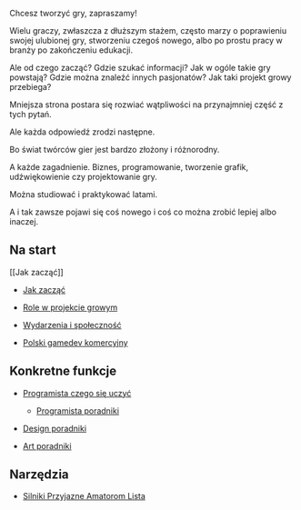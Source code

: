 Chcesz tworzyć gry, zapraszamy!
  
Wielu graczy, zwłaszcza z dłuższym stażem, często marzy o poprawieniu swojej ulubionej gry, stworzeniu czegoś nowego, albo po prostu pracy w branży po zakończeniu edukacji.

Ale od czego zacząć?
Gdzie szukać informacji?
Jak w ogóle takie gry powstają?
Gdzie można znaleźć innych pasjonatów?
Jak taki projekt growy przebiega?

  
Mniejsza strona postara się rozwiać wątpliwości na przynajmniej część z tych pytań.

Ale każda odpowiedź zrodzi następne.

Bo świat twórców gier jest bardzo złożony i różnorodny.

  
A każde zagadnienie. Biznes, programowanie, tworzenie grafik, udźwiękowienie czy projektowanie gry.

Można studiować i praktykować latami.

A i tak zawsze pojawi się coś nowego i coś co można zrobić lepiej albo inaczej.

## Na start
[[Jak zacząć]]
- [Jak zacząć](obsidian://open?vault=Vault01&file=GameDev%2FEdu%2FJak%20zacz%C4%85%C4%87)

- [Role w projekcie growym](obsidian://open?vault=Vault01&file=GameDev%2FEdu%2FTeam%20Roles)

- [Wydarzenia i społeczność](obsidian://open?vault=Vault01&file=GameDev%2FEdu%2FEvents)

- [Polski gamedev komercyjny](obsidian://open?vault=Vault01&file=GameDev%2FEdu%2FBusiness%2Fgd-poland)

## Konkretne funkcje

-   [Programista czego się uczyć](obsidian://open?vault=Vault01&file=GameDev%2FEdu%2FCode%2FLearning%20101)
    -   [Programista poradniki](obsidian://open?vault=Vault01&file=GameDev%2FEdu%2FCode%2FTutorial)

-   [Design poradniki](obsidian://open?vault=Vault01&file=GameDev%2FEdu%2FDesign%2FTutorial)

-   [Art poradniki](obsidian://open?vault=Vault01&file=GameDev%2FEdu%2FArt%2FTutorial)

## Narzędzia

-   [Silniki Przyjazne Amatorom Lista](obsidian://open?vault=Vault01&file=GameDev%2FEdu%2FEngines%2FList)